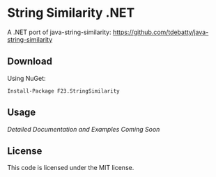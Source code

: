 # String Similarity .NET

A .NET port of java-string-similarity:
<https://github.com/tdebatty/java-string-similarity>


## Download
Using NuGet:
```
Install-Package F23.StringSimilarity
```

## Usage

*Detailed Documentation and Examples Coming Soon*

## License

This code is licensed under the MIT license.
